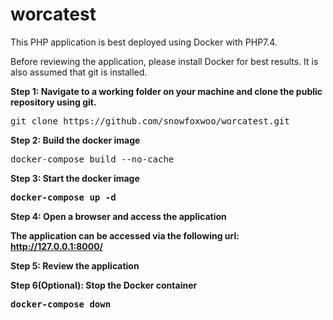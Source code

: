 # worcatest

This PHP application is best deployed using Docker with PHP7.4.

Before reviewing the application, please install Docker for best results. It is also assumed that git is installed.

<b>Step 1: Navigate to a working folder on your machine and clone the public repository using git.</b>

<pre>
git clone https://github.com/snowfoxwoo/worcatest.git
</pre>

<b>Step 2: Build the docker image</b>

<pre>
docker-compose build --no-cache
</pre>

<b>Step 3: Start the docker image<b>

<pre>
docker-compose up -d
</pre>

<b>Step 4: Open a browser and access the application</b>

The application can be accessed via the following url:
http://127.0.0.1:8000/

<b>Step 5: Review the application</b>

<b>Step 6(Optional): Stop the Docker container</b>

<pre>
docker-compose down
</pre>